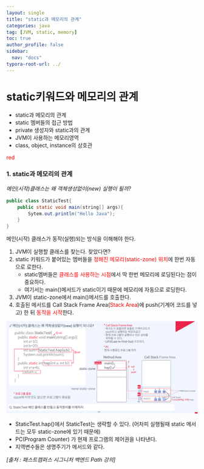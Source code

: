 ```yaml
---
layout: single
title: "static과 메모리의 관계"
categories: java
tag: [JVM, static, memory]
toc: true
author_profile: false
sidebar:
  nav: "docs"
typora-root-url: ../
---
```


# static키워드와 메모리의 관계



- static과 메모리의 관계
- static 멤버들의 접근 방법
- private 생성자와 static과의 관계
- JVM이 사용하는 메모리영역
- class, object, instance의 상호관

<span style="color:red">red</span>

### 1. static과 메모리의 관계

_메인(시작)클래스는 왜 객체생성없이(new) 실행이 될까?_

```java
public class StaticTest{
	public static void main(string[] args){
		Sytem.out.println("Hello Java");
	}
}
```

메인(시작) 클래스가 동작(실행)되는 방식을 이해해야 한다. 

1. JVM이 실행할 클래스를 찾는다. 찾았다면?
2. static 키워드가 붙어있는 멤버들을 <span style="color:red">정해진 메모리(static-zone) 위치</span>에 한번 자동으로 로한다.
   - static멤버들은 <span style="color:red">클래스를 사용하는 시점</span>에서 딱 한번 메모리에 로딩된다는 점이 중요하다. 
   - 여기서는 main()메서드가 static이기 때문에 메모리에 자동으로 로딩한다. 
3. JVM이 static-zone에서 main()메서드를 호출한다. 
4. 호출된 메서드를 Call Stack Frame Area(<span style="color:red">Stack Area</span>)에 push(기계어 코드를 넣고) 한 뒤 <span style="color:red">동작을 시작</span>한다.

 ![image-20230604001607549](/images/2023-06-03-java/image-20230604001607549.png)

- StaticTest.hap()에서 StaticTest는 생략할 수 있다. (어차피 실행될때 static 메서드는 모두 static-zone에 있기 때문에)
- PC(Program Counter) 가 현재 프로그램의 제어권을 나타낸다.
- 지역변수들은 생명주기가 메서드와 같다.

































_[출처 : 패스트캠퍼스 시그니처 백엔드 Path 강의]_